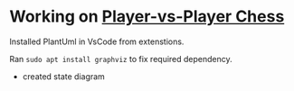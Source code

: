 # Working on [Player-vs-Player Chess](https://dumitresculeduard.atlassian.net/jira/software/projects/PIX/boards/2?selectedIssue=PIX-11)

Installed PlantUml in VsCode from extenstions.

Ran ```sudo apt install graphviz``` to fix required dependency.

- created state diagram
